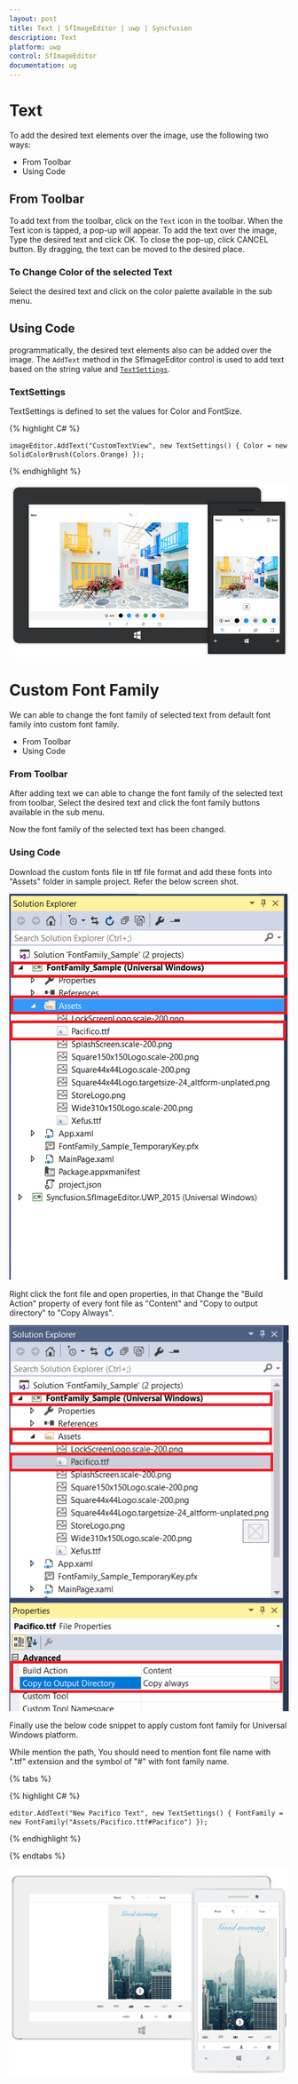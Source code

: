 ```yaml
---
layout: post
title: Text | SfImageEditor | uwp | Syncfusion
description: Text
platform: uwp
control: SfImageEditor
documentation: ug
---
```

# Text

To add the desired text elements over the image, use the following two ways:

* From Toolbar
* Using Code

## From Toolbar

To add text from the toolbar, click on the `Text` icon in the toolbar. When the Text icon is tapped, a pop-up will appear. To add the text over the image, Type the desired text and click OK. To close the pop-up, click CANCEL button. By dragging, the text can be moved to the desired place.

### To Change Color of the selected Text

Select the desired text and click on the color palette available in the sub menu.

## Using Code

programmatically, the desired text elements also can be added over the image. The `AddText` method in the SfImageEditor control is used to add text based on the string value and [`TextSettings`](https://help.syncfusion.com/cr/uwp/sfimageeditor).

### TextSettings

TextSettings is defined to set the values for Color and FontSize.

{% highlight C# %}

    imageEditor.AddText("CustomTextView", new TextSettings() { Color = new SolidColorBrush(Colors.Orange) });

{% endhighlight %}

![](text_images/AddedText.png)

# Custom Font Family

We can able to change the font family of selected text from default font family into custom font family.

   * From Toolbar
   * Using Code

### From Toolbar

After adding text we can able to change the font family of the selected text from toolbar, Select the desired text and click the font family buttons available in the sub menu.
   
Now the font family of the selected text has been changed.

### Using Code

Download the custom fonts file in ttf file format and add these fonts into "Assets" folder in sample project. Refer the below screen shot.

![](text_images/UWPCustomFont1.png)
   
Right click the font file and open properties, in that Change the "Build Action" property of every font file as "Content" and "Copy to output directory" to "Copy Always".
    
![](text_images/UWPCustomFont2.png)
    
Finally use the below code snippet to apply custom font family for Universal Windows platform.

While mention the path, You should need to mention font file name with ".ttf" extension and the symbol of "#" with font family name.

{% tabs %}

{% highlight C# %}

    editor.AddText("New Pacifico Text", new TextSettings() { FontFamily = new FontFamily("Assets/Pacifico.ttf#Pacifico") });

{% endhighlight %}

{% endtabs %}

![](text_images/FontFamily.png)